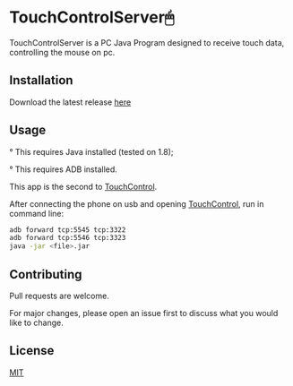 # TouchControlServer🖱

TouchControlServer is a PC Java Program designed to receive touch data, controlling the mouse on pc.

## Installation

Download the latest release [here](https://github.com/Draylon/TouchControlServer/releases)

## Usage

° This requires Java installed (tested on 1.8);

° This requires ADB installed.

This app is the second to [TouchControl](https://github.com/Draylon/TouchControl).

After connecting the phone on usb and opening [TouchControl](https://github.com/Draylon/TouchControl), run in command line:
```bash
adb forward tcp:5545 tcp:3322
adb forward tcp:5546 tcp:3323
java -jar <file>.jar
```

## Contributing
Pull requests are welcome.

For major changes, please open an issue first to discuss what you would like to change.

## License
[MIT](https://choosealicense.com/licenses/mit/)